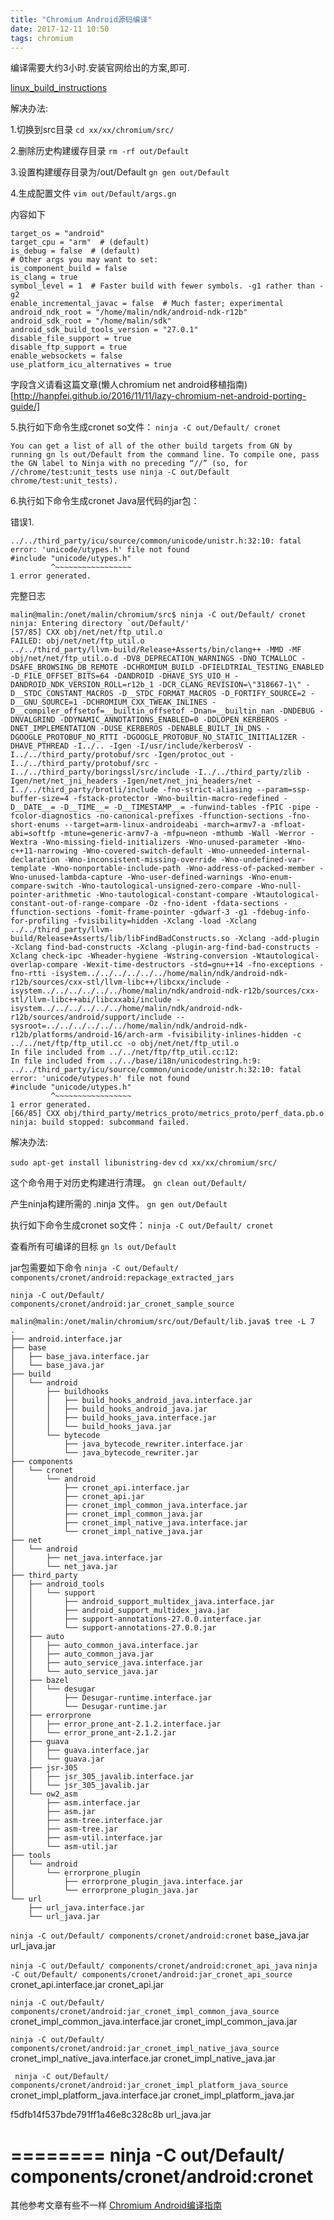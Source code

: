 ```yaml
---
title: "Chromium Android源码编译"
date: 2017-12-11 10:50
tags: chromium
---
```


编译需要大约3小时.安装官网给出的方案,即可.

[linux_build_instructions](https://chromium.googlesource.com/chromium/src/+/master/docs/linux_build_instructions.md)


解决办法:

1.切换到src目录
`cd xx/xx/chromium/src/`

2.删除历史构建缓存目录
`rm -rf out/Default`

3.设置构建缓存目录为/out/Default
`gn gen out/Default`

4.生成配置文件
`vim out/Default/args.gn`

内容如下
```
target_os = "android"
target_cpu = "arm"  # (default)
is_debug = false  # (default)
# Other args you may want to set:
is_component_build = false
is_clang = true
symbol_level = 1  # Faster build with fewer symbols. -g1 rather than -g2
enable_incremental_javac = false  # Much faster; experimental
android_ndk_root = "/home/malin/ndk/android-ndk-r12b"
android_sdk_root = "/home/malin/sdk"
android_sdk_build_tools_version = "27.0.1"
disable_file_support = true
disable_ftp_support = true
enable_websockets = false
use_platform_icu_alternatives = true
```

字段含义请看这篇文章(懒人chromium net android移植指南)[http://hanpfei.github.io/2016/11/11/lazy-chromium-net-android-porting-guide/]


5.执行如下命令生成cronet so文件：
`ninja -C out/Default/ cronet`


```
You can get a list of all of the other build targets from GN by running gn ls out/Default from the command line. To compile one, pass the GN label to Ninja with no preceding “//” (so, for //chrome/test:unit_tests use ninja -C out/Default chrome/test:unit_tests).
```

6.执行如下命令生成cronet Java层代码的jar包：


错误1.
```
../../third_party/icu/source/common/unicode/unistr.h:32:10: fatal error: 'unicode/utypes.h' file not found
#include "unicode/utypes.h"
         ^~~~~~~~~~~~~~~~~~
1 error generated.

```

完整日志

```
malin@malin:/onet/malin/chromium/src$ ninja -C out/Default/ cronet
ninja: Entering directory `out/Default/'
[57/85] CXX obj/net/net/ftp_util.o
FAILED: obj/net/net/ftp_util.o
../../third_party/llvm-build/Release+Asserts/bin/clang++ -MMD -MF obj/net/net/ftp_util.o.d -DV8_DEPRECATION_WARNINGS -DNO_TCMALLOC -DSAFE_BROWSING_DB_REMOTE -DCHROMIUM_BUILD -DFIELDTRIAL_TESTING_ENABLED -D_FILE_OFFSET_BITS=64 -DANDROID -DHAVE_SYS_UIO_H -DANDROID_NDK_VERSION_ROLL=r12b_1 -DCR_CLANG_REVISION=\"318667-1\" -D__STDC_CONSTANT_MACROS -D__STDC_FORMAT_MACROS -D_FORTIFY_SOURCE=2 -D__GNU_SOURCE=1 -DCHROMIUM_CXX_TWEAK_INLINES -D__compiler_offsetof=__builtin_offsetof -Dnan=__builtin_nan -DNDEBUG -DNVALGRIND -DDYNAMIC_ANNOTATIONS_ENABLED=0 -DDLOPEN_KERBEROS -DNET_IMPLEMENTATION -DUSE_KERBEROS -DENABLE_BUILT_IN_DNS -DGOOGLE_PROTOBUF_NO_RTTI -DGOOGLE_PROTOBUF_NO_STATIC_INITIALIZER -DHAVE_PTHREAD -I../.. -Igen -I/usr/include/kerberosV -I../../third_party/protobuf/src -Igen/protoc_out -I../../third_party/protobuf/src -I../../third_party/boringssl/src/include -I../../third_party/zlib -Igen/net/net_jni_headers -Igen/net/net_jni_headers/net -I../../third_party/brotli/include -fno-strict-aliasing --param=ssp-buffer-size=4 -fstack-protector -Wno-builtin-macro-redefined -D__DATE__= -D__TIME__= -D__TIMESTAMP__= -funwind-tables -fPIC -pipe -fcolor-diagnostics -no-canonical-prefixes -ffunction-sections -fno-short-enums --target=arm-linux-androideabi -march=armv7-a -mfloat-abi=softfp -mtune=generic-armv7-a -mfpu=neon -mthumb -Wall -Werror -Wextra -Wno-missing-field-initializers -Wno-unused-parameter -Wno-c++11-narrowing -Wno-covered-switch-default -Wno-unneeded-internal-declaration -Wno-inconsistent-missing-override -Wno-undefined-var-template -Wno-nonportable-include-path -Wno-address-of-packed-member -Wno-unused-lambda-capture -Wno-user-defined-warnings -Wno-enum-compare-switch -Wno-tautological-unsigned-zero-compare -Wno-null-pointer-arithmetic -Wno-tautological-constant-compare -Wtautological-constant-out-of-range-compare -Oz -fno-ident -fdata-sections -ffunction-sections -fomit-frame-pointer -gdwarf-3 -g1 -fdebug-info-for-profiling -fvisibility=hidden -Xclang -load -Xclang ../../third_party/llvm-build/Release+Asserts/lib/libFindBadConstructs.so -Xclang -add-plugin -Xclang find-bad-constructs -Xclang -plugin-arg-find-bad-constructs -Xclang check-ipc -Wheader-hygiene -Wstring-conversion -Wtautological-overlap-compare -Wexit-time-destructors -std=gnu++14 -fno-exceptions -fno-rtti -isystem../../../../../../home/malin/ndk/android-ndk-r12b/sources/cxx-stl/llvm-libc++/libcxx/include -isystem../../../../../../home/malin/ndk/android-ndk-r12b/sources/cxx-stl/llvm-libc++abi/libcxxabi/include -isystem../../../../../../home/malin/ndk/android-ndk-r12b/sources/android/support/include --sysroot=../../../../../../home/malin/ndk/android-ndk-r12b/platforms/android-16/arch-arm -fvisibility-inlines-hidden -c ../../net/ftp/ftp_util.cc -o obj/net/net/ftp_util.o
In file included from ../../net/ftp/ftp_util.cc:12:
In file included from ../../base/i18n/unicodestring.h:9:
../../third_party/icu/source/common/unicode/unistr.h:32:10: fatal error: 'unicode/utypes.h' file not found
#include "unicode/utypes.h"
         ^~~~~~~~~~~~~~~~~~
1 error generated.
[66/85] CXX obj/third_party/metrics_proto/metrics_proto/perf_data.pb.o
ninja: build stopped: subcommand failed.
```

解决办法:

`sudo apt-get install libunistring-dev`
`cd xx/xx/chromium/src/`

这个命令用于对历史构建进行清理。
`gn clean out/Default/`

产生ninja构建所需的 .ninja 文件。
`gn gen out/Default`

执行如下命令生成cronet so文件：
`ninja -C out/Default/ cronet`


查看所有可编译的目标
`gn ls out/Default`

jar包需要如下命令
`ninja -C out/Default/ components/cronet/android:repackage_extracted_jars`



`ninja -C out/Default/ components/cronet/android:jar_cronet_sample_source`

```
malin@malin:/onet/malin/chromium/src/out/Default/lib.java$ tree -L 7
.
├── android.interface.jar
├── base
│   ├── base_java.interface.jar
│   └── base_java.jar
├── build
│   └── android
│       ├── buildhooks
│       │   ├── build_hooks_android_java.interface.jar
│       │   ├── build_hooks_android_java.jar
│       │   ├── build_hooks_java.interface.jar
│       │   └── build_hooks_java.jar
│       └── bytecode
│           ├── java_bytecode_rewriter.interface.jar
│           └── java_bytecode_rewriter.jar
├── components
│   └── cronet
│       └── android
│           ├── cronet_api.interface.jar
│           ├── cronet_api.jar
│           ├── cronet_impl_common_java.interface.jar
│           ├── cronet_impl_common_java.jar
│           ├── cronet_impl_native_java.interface.jar
│           └── cronet_impl_native_java.jar
├── net
│   └── android
│       ├── net_java.interface.jar
│       └── net_java.jar
├── third_party
│   ├── android_tools
│   │   └── support
│   │       ├── android_support_multidex_java.interface.jar
│   │       ├── android_support_multidex_java.jar
│   │       ├── support-annotations-27.0.0.interface.jar
│   │       └── support-annotations-27.0.0.jar
│   ├── auto
│   │   ├── auto_common_java.interface.jar
│   │   ├── auto_common_java.jar
│   │   ├── auto_service_java.interface.jar
│   │   └── auto_service_java.jar
│   ├── bazel
│   │   └── desugar
│   │       ├── Desugar-runtime.interface.jar
│   │       └── Desugar-runtime.jar
│   ├── errorprone
│   │   ├── error_prone_ant-2.1.2.interface.jar
│   │   └── error_prone_ant-2.1.2.jar
│   ├── guava
│   │   ├── guava.interface.jar
│   │   └── guava.jar
│   ├── jsr-305
│   │   ├── jsr_305_javalib.interface.jar
│   │   └── jsr_305_javalib.jar
│   └── ow2_asm
│       ├── asm.interface.jar
│       ├── asm.jar
│       ├── asm-tree.interface.jar
│       ├── asm-tree.jar
│       ├── asm-util.interface.jar
│       └── asm-util.jar
├── tools
│   └── android
│       └── errorprone_plugin
│           ├── errorprone_plugin_java.interface.jar
│           └── errorprone_plugin_java.jar
└── url
    ├── url_java.interface.jar
    └── url_java.jar

```


`ninja -C out/Default/ components/cronet/android:cronet`
base_java.jar
url_java.jar


`ninja -C out/Default/ components/cronet/android:cronet_api_java`
`ninja -C out/Default/ components/cronet/android:jar_cronet_api_source`
cronet_api.interface.jar
cronet_api.jar


`ninja -C out/Default/ components/cronet/android:jar_cronet_impl_common_java_source`
cronet_impl_common_java.interface.jar
cronet_impl_common_java.jar

`ninja -C out/Default/ components/cronet/android:jar_cronet_impl_native_java_source`
cronet_impl_native_java.interface.jar
cronet_impl_native_java.jar

` ninja -C out/Default/ components/cronet/android:jar_cronet_impl_platform_java_source`
cronet_impl_platform_java.interface.jar
cronet_impl_platform_java.jar


f5dfb14f537bde791ff1a46e8c328c8b  url_java.jar



========
ninja -C out/Default/ components/cronet/android:cronet
========



其他参考文章有些不一样
[Chromium Android编译指南](http://www.jianshu.com/p/5fce18cbe016)

